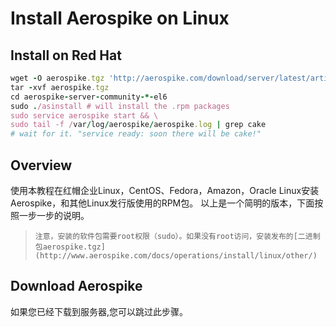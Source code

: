 # Install Aerospike on Linux


## Install on Red Hat


```ruby
wget -O aerospike.tgz 'http://aerospike.com/download/server/latest/artifact/el6'
tar -xvf aerospike.tgz
cd aerospike-server-community-*-el6
sudo ./asinstall # will install the .rpm packages
sudo service aerospike start && \
sudo tail -f /var/log/aerospike/aerospike.log | grep cake
# wait for it. "service ready: soon there will be cake!"
```

## Overview

使用本教程在红帽企业Linux，CentOS、Fedora，Amazon，Oracle Linux安装Aerospike，和其他Linux发行版使用的RPM包。
以上是一个简明的版本，下面按照一步一步的说明。


>```注意，安装的软件包需要root权限（sudo）。如果没有root访问，安装发布的[二进制包aerospike.tgz](http://www.aerospike.com/docs/operations/install/linux/other/)```

## Download Aerospike
如果您已经下载到服务器,您可以跳过此步骤。